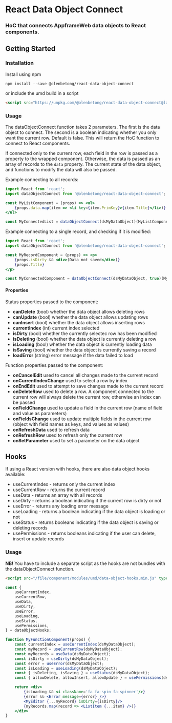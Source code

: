# React Data Object Connect

### HoC that connects AppframeWeb data objects to React components.

## Getting Started

### Installation

Install using npm

```
npm install --save @olenbetong/react-data-object-connect
```

or include the umd build in a script

```html
<script src="https://unpkg.com/@olenbetong/react-data-object-connect@latest/dist/data-object-connect.umd.min.js"></script>
```

### Usage

The dataObjectConnect function takes 2 parameters. The first is the data object to connect. The second is a boolean indicating whether you only want the current row. Default is false. This will return the HoC function to connect to React components.

If connected only to the current row, each field in the row is passed as a property to the wrapped component. Otherwise, the data is passed as an array of records to the `data` property. The current state of the data object, and functions to modify the data will also be passed.

Example connecting to all records:

```jsx
import React from 'react';
import dataObjectConnect from '@olenbetong/react-data-object-connect';

const MyListComponent = (props) => <ul>
	{props.data.map(item => <li key={item.PrimKey}>{item.Title}</li>)}
</ul>

const MyConnectedList = dataObjectConnect(dsMyDataObject)(MyListComponent);
```

Example connecting to a single record, and checking if it is modified:

```jsx
import React from 'react';
import dataObjectConnect from '@olenbetong/react-data-object-connect';

const MyRecordComponent = (props) => <p>
	{props.isDirty && <div>(Data not saved</div>)}
	{props.Title}
</p>

const MyConnectedComponent = dataObjectConnect(dsMyDataObject, true)(MyRecordComponent);
```

#### Properties

Status properties passed to the component:
 * **canDelete** (bool) whether the data object allows deleting rows
 * **canUpdate** (bool) whether the data object allows updating rows
 * **canInsert** (bool) whether the data object allows inserting rows
 * **currentIndex** (int) current index selected
 * **isDirty** (bool) whether the currently selectec row has been modified
 * **isDeleting** (bool) whether the data object is currently deleting a row
 * **isLoading** (bool) whether the data object is currently loading data
 * **isSaving** (bool) whether the data object is currently saving a record
 * **loadError** (string) error message if the data failed to load

Function properties passed to the component:
 * **onCancelEdit** used to cancel all changes made to the current record
 * **onCurrentIndexChange** used to select a row by index
 * **onEndEdit** used to attempt to save changes made to the current record
 * **onDeleteRow** used to delete a row. A component connected to the current row will always delete the current row, otherwise an index can be passed
 * **onFieldChange** used to update a field in the current row (name of field and value as parameters)
 * **onFieldsChange** used to update multiple fields in the current row (object with field names as keys, and values as values)
 * **onRefreshData** used to refresh data
 * **onRefreshRow** used to refresh only the current row
 * **onSetParameter** used to set a parameter on the data object

 ## Hooks

 If using a React version with hooks, there are also data object hooks available:

 * useCurrentIndex - returns only the current index
 * useCurrentRow - returns the current record
 * useData - returns an array with all records
 * useDirty - returns a boolean indicating if the current row is dirty or not
 * useError - returns any loading error message
 * useLoading - returns a boolean indicating if the data object is loading or not
 * useStatus - returns booleans indicating if the data object is saving or deleting records
 * usePermissions - returns booleans indicating if the user can delete, insert or update records

 ### Usage

 **NB!** You have to include a separate script as the hooks are not bundles with the dataObjectConnect function.

 ```html
 <script src="/file/component/modules/umd/data-object-hooks.min.js" type="text/javascript"></script>
 ```

```jsx
const {
	useCurrentIndex,
	useCurrentRow,
	useData,
	useDirty,
	useError,
	useLoading,
	useStatus,
	usePermissions,
} = dataObjectHooks;

function MyFunctionComponent(props) {
	const currentIndex = useCurrentIndex(dsMyDataObject);
	const myRecord = useCurrentRow(dsMyDataObject);
	const myRecords = useData(dsMyDataObject);
	const isDirty = useDirty(dsMyDataObject);
	const error = useError(dsMyDataObject);
	const isLoading = useLoading(dsMyDataObject);
	const { isDeleting, isSaving } = useStatus(dsMyDataObject);
	const { allowDelete, allowInsert, allowUpdate } = usePermissions(dsMyDataObject);

	return <div>
		{isLoading && <i className='fa fa-spin fa-spinner'/>}
		{error && <Error message={error} />}
		<MyEditor {...myRecord} isDirty={isDirty}/>
		{myRecords.map(record => <ListItem {...item} />)}
	</div>
}
``` 